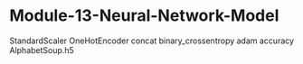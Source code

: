 # Module-13-Neural-Network-Model
StandardScaler OneHotEncoder concat binary_crossentropy adam accuracy AlphabetSoup.h5
